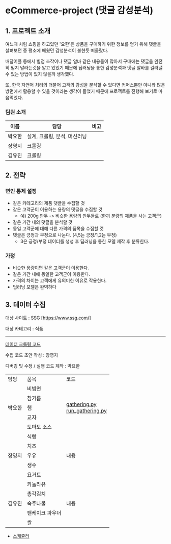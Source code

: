 # eCommerce-project (댓글 감성분석)

## 1. 프로젝트 소개

여느때 처럼 쇼핑을 하고있던 '요한'은 상품을 구매하기 위한 정보를 얻기 위해 댓글을 살펴보던 중 평소에 배웠던 감성분석이 불현듯 떠올랐다. 

배달어플 등에서 별점 조작이나 댓글 알바 같은 내용들이 많아서 구매에는 댓글을 완전히 믿지 말라는것을 알고 있었기 때문에 딥러닝을 통한 감성분석과 댓글 알바를 걸러낼 수 있는 방법이 있지 않을까 생각했다.

또, 한국 자연어 처리의 더불어 고객의 감성을 분석할 수 있다면 커머스뿐만 아니라 많은 방면에서 활용할 수 있을 것이라는 생각이 들었기 때문에 프로젝트를 진행해 보기로 마음먹었다.

### 팀원 소개
|이름|담당|비고|
|--|--|--|
|박요한|설계, 크롤링, 분석, 머신러닝||
|장영지|크롤링||
|김유진|크롤링||

## 2. 전략
### 변인 통제 설정
- 같은 카테고리의 제품 댓글을 수집할 것
- 같은 고객군이 이용하는 용량의 댓글을 수집할 것
    + 예) 200g 만두 -> 비슷한 용량의 만두들로 (한끼 분량의 제품을 사는 고객군)
- 같은 기간 내의 댓글을 분석할 것
- 동일 고객군에 대해 다른 가격의 품목을 수집할 것
- 댓글은 긍정과 부정으로 나눈다. (4,5는 긍정/1,2는 부정)
    + 3은 긍정/부정 데이터를 생성 후 딥러닝을 통한 모델 제작 후 분류한다. 

### 가정
- 비슷한 용량이면 같은 고객군이 이용한다.
- 같은 기간 내에 동일한 고객군이 이용한다.
- 가격의 차이는 고객에게 유의미한 이유로 작용한다.
- 딥러닝 모델은 완벽하다

## 3. 데이터 수집

대상 사이트 : SSG [https://www.ssg.com/]

대상 카테고리 : 식품

---
[데이터 크롤링 코드](./docs/selenium/yohan/gathering.py)

수집 코드 초안 작성 : 장영지

디버깅 및 수정 / 실행 코드 제작 : 박요한

<table>
    <tr>
    <td>담당</td>
    <td>품목</td>
    <td>코드</td>
    </tr>
  <tr>
    <td rowspan="5">박요한</td>
    <td>비빔면</td>
    <td rowspan="5"><a href="./docs/selenium/yohan/gathering.py">gathering.py</a><br>
    <a href="./docs/selenium/yohan/run_gathering.py">run_gathering.py</a>
    </td>
  </tr>
  <tr>
    <td>참기름</td>
  </tr>
  <tr>
    <td>햄</td>
  </tr>
  <tr>
    <td>교자</td>
  </tr>
  <tr>
    <td>토마토 소스</td>
  </tr>
  <tr>
    <td rowspan="5">장영지</td>
    <td>식빵</td>
    <td rowspan="5">내용</td>
  </tr>
  <tr>
    <td>치즈</td>
  </tr>
  <tr>
    <td>우유</td>
  </tr>
  <tr>
    <td>생수</td>
  </tr>
  <tr>
    <td>요거트</td>
  </tr>  <tr>
    <td rowspan="5">김유진</td>
    <td>카놀라유</td>
    <td rowspan="5">내용</td>
  </tr>
  <tr>
    <td>총각김치</td>
  </tr>
  <tr>
    <td>숙주나물</td>
  </tr>
  <tr>
    <td>팬케이크 파우더</td>
  </tr>
  <tr>
    <td>쌀</td>
  </tr>


</table>





- [스케쥴러]('https://docs.google.com/spreadsheets/d/1nxopVWUGgYlj-BUAeGTyQR1V89IP-p7GziXPLiKHoSo/edit#gid=652261404')
